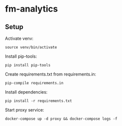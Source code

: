 # fm-analytics

## Setup

Activate venv:

```
source venv/bin/activate
```

Install pip-tools:

```
pip install pip-tools
```

Create requirements.txt from requirements.in:

```
pip-compile requirements.in
```

Install dependencies:

```
pip install -r requirements.txt
```

Start proxy service:

```
docker-compose up -d proxy && docker-compose logs -f
```